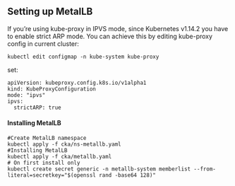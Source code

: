 ## Setting up MetalLB 
If you’re using kube-proxy in IPVS mode, since Kubernetes v1.14.2 you have to enable strict ARP mode.
You can achieve this by editing kube-proxy config in current cluster:
```
kubectl edit configmap -n kube-system kube-proxy
```
set:
```
apiVersion: kubeproxy.config.k8s.io/v1alpha1
kind: KubeProxyConfiguration
mode: "ipvs"
ipvs:
  strictARP: true

```
#### Installing MetalLB
```
#Create MetalLB namespace
kubectl apply -f cka/ns-metallb.yaml
#Installing MetalLB
kubectl apply -f cka/metallb.yaml
# On first install only
kubectl create secret generic -n metallb-system memberlist --from-literal=secretkey="$(openssl rand -base64 128)"
```

